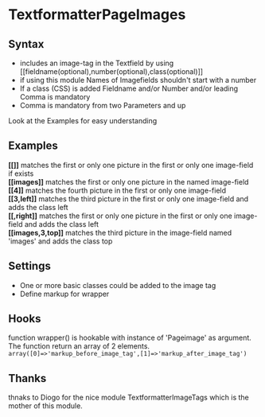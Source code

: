TextformatterPageImages
=======================

## Syntax
* includes an image-tag in the Textfield by using [[fieldname(optional),number(optional),class(optional)]] 
* if using this module Names of Imagefields shouldn't start with a number
* If a class (CSS) is added Fieldname and/or Number and/or leading Comma is mandatory
* Comma is mandatory from two Parameters and up

Look at the Examples for easy understanding

## Examples
**[[]]** matches the first or only one picture in the first or only one image-field if exists  
**[[images]]** matches the first or only one picture in the named image-field  
**[[4]]** matches the fourth picture in the first or only one image-field  
**[[3,left]]** matches the third picture in the first or only one image-field and adds the class left  
**[[,right]]** matches the first or only one picture in the first or only one image-field and adds the class left  
**[[images,3,top]]** matches the third picture in the image-field named 'images' and adds the class top  

## Settings
* One or more basic classes could be added to the image tag
* Define markup for wrapper

## Hooks
function wrapper() is hookable with instance of 'Pageimage' as argument. The function return an array of 2 elements.   
`array([0]=>'markup_before_image_tag',[1]=>'markup_after_image_tag')`

## Thanks
thnaks to Diogo for the nice module TextformatterImageTags which is the mother of this module. 
